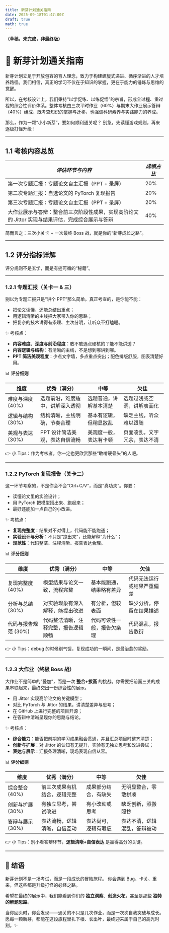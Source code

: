```yaml
---
title: 新芽计划通关指南
date: 2025-09-18T01:47:00Z
draft: true
math: true
---
```


**（草稿，未完成，非最终版）**

# 🌱 新芽计划通关指南

新芽计划立足于开放包容的育人理念，致力于构建螺旋式递进、循序渐进的人才培养路径。我们相信，真正的学习不仅在于知识的掌握，更在于能力的锤炼与思维的觉醒。

所以，在考核设计上，我们秉持“以学促练、以练促悟”的宗旨，形成全过程、重过程的综合性评价体系。整体考核由三次平时作业（60%）与期末大作业展示答辩（40%）组成，既考查知识的掌握与迁移，也强调科研素养与实践能力的养成。

那么，作为一颗“小小新芽”，要如何顺利通关呢？
别急，先读懂游戏规则，再来逐级打怪升级！

------

## 1.1 考核内容总览

| ***评估环节与内容***                                         | ***成绩占比*** |
| ------------------------------------------------------------ | -------------- |
| 第一次专题汇报：专题论文自主汇报（PPT + 录屏）               | 20%            |
| 第二次专题汇报：自选论文的 PyTorch 复现报告                  | 20%            |
| 第三次专题汇报：专题论文自主汇报（PPT + 录屏）               | 20%            |
| 大作业展示与答辩：整合前三次阶段性成果，实现高阶论文的 Jittor 实现与结果评估，完成综合展示与答辩 | 40%            |

简而言之：三次小关卡 + 一次最终 Boss 战，就是你的“新芽成长之路”。

------

## 1.2 评分指标详解

评分规则不是玄学，而是有迹可循的“秘籍”。

------

### 1.2.1 专题汇报（关卡一 & 三）

别以为专题汇报只是“讲个 PPT”那么简单。真正考查的，是你能不能：

- 把论文读懂，还能总结出重点；
- 用逻辑清晰的主线把大家带入你的思路；
- 把复杂的技术讲得有条理、主次分明，让听众不打瞌睡。

✨ 考核点：

- **内容难度、深度与前沿程度**：敢不敢选点硬核的？能不能讲透？
- **内容逻辑与结构**：有清晰的主线，不是想到哪讲到哪。
- **PPT 简洁美观程度**：少点文字墙，多点重点突出；配色排版舒服，图表清楚好用。

📊 **评分细则**

| 维度             | 优秀（满分）                     | 中等                   | 欠佳                         |
| ---------------- | -------------------------------- | ---------------------- | ---------------------------- |
| 难度与深度 (40%) | 选题前沿，难度适中，讲解深入透彻 | 选题普通，讲解基本清楚 | 选题过浅或空洞，讲解表面化   |
| 逻辑与结构 (30%) | 结构清晰，主线明确，节奏合理     | 基本有逻辑，但稍显散乱 | 缺乏主线，听众难以跟随       |
| 美观与表达 (30%) | PPT 设计简洁美观，表达自信流畅   | 美观度一般，表达有卡顿 | 页面凌乱，文字冗余，表达不清 |

👉 小 Tips：作为考核者，你一定也更欣赏那些“敢啃硬骨头”的人吧。

------

### 1.2.2 PyTorch 复现报告（关卡二）

这一环节考察的，不是你会不会“Ctrl+C/V”，而是“真功夫”。你要：

- 读懂论文里的实验设计；
- 用 PyTorch 把模型搭出来、跑起来；
- 最好还能加一点自己的小改进。

✨ 考核点：

- **复现完整度**：结果对不对得上，代码能不能跑通；
- **实验设计与分析**：不只是“跑出来”，还能解释“为什么”；
- **规范性**：代码整洁、注释清晰、报告表达合理。

📊 **评分细则**

| 维度                 | 优秀（满分）                         | 中等                       | 欠佳                       |
| -------------------- | ------------------------------------ | -------------------------- | -------------------------- |
| 复现完整度 (40%)     | 模型结果与论文一致，流程完整         | 基本能跑通，结果略有差异   | 代码无法运行或结果严重偏差 |
| 分析与总结 (30%)     | 对实验现象有深入解释，能提出改进     | 有分析，但较表面           | 缺少分析，停留在结果描述   |
| 代码与报告规范 (30%) | 代码整洁清晰，注释完整，报告逻辑顺畅 | 代码可读性一般，报告欠条理 | 代码混乱，报告敷衍         |

👉 小 Tips：debug 的时候别气馁，复现成功的一瞬间，是最治愈的奖励。

------

### 1.2.3 大作业（终极 Boss 战）

大作业不是简单的“叠加”，而是一次 **整合+拔高** 的挑战。你需要把前面三关的成果串联起来，最终交出一份综合性的展示。

- 用 Jittor 实现高阶论文的关键模型；
- 对比 PyTorch 与 Jittor 的结果，讲清楚差异与思考；
- 在 GitHub 上进行完整的项目开源；
- 在答辩中清晰呈现你的思路与结论。

✨ 考核点：

- **综合能力**：能否把前期的学习成果融会贯通，并且汇总项目时整齐清楚；
- **创新与扩展**：对 Jittor 的认知有无提升，实验有无独立思考和改进尝试；
- **表达与展示**：汇报条理清晰，现场表现自信从容。

📊 **评分细则**

| 维度             | 优秀（满分）                 | 中等                 | 欠佳                         |
| ---------------- | ---------------------------- | -------------------- | ---------------------------- |
| 综合整合 (40%)   | 前三次成果有机结合，逻辑完整 | 成果部分结合，有缺失 | 无明显整合，零散拼凑         |
| 创新与扩展 (30%) | 有独立思考，尝试改进         | 有小改动或思考       | 缺乏创新，照搬照抄           |
| 答辩与展示 (30%) | 表达流畅，逻辑清晰，自信互动 | 表达尚可，逻辑有瑕疵 | 表达不清，逻辑混乱，答辩被动 |

👉 小 Tips：别小看答辩环节，**逻辑清晰+自信表达** 是赢得高分的关键。

------

## 🌱 结语

新芽计划不是一场考试，而是一段成长的冒险旅程。
你会遇到 Bug、卡关、重来，但这些都是升级打怪的必经之路。

希望在最终的展示中，我们能看到你们的 **独立洞察**、**创造火花**，甚至是那些 **独特的解题思路**。

当你回头时，你会发现——通关的不只是几次作业，而是一次次自我突破与成长。
愿每一颗新芽，都能在这段旅程里扎下根、长出叶，最终迎来属于自己的高光时刻。✨
